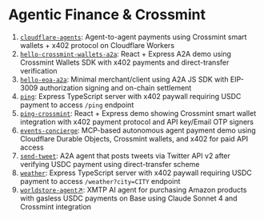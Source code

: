 # Agentic Finance & Crossmint

1. [`cloudflare-agents`](./cloudflare-agents/): Agent-to-agent payments using Crossmint smart wallets + x402 protocol on Cloudflare Workers
2. [`hello-crossmint-wallets-a2a`](./hello-crossmint-wallets-a2a/): React + Express A2A demo using Crossmint Wallets SDK with x402 payments and direct-transfer verification
3. [`hello-eoa-a2a`](./hello-eoa-a2a/): Minimal merchant/client using A2A JS SDK with EIP-3009 authorization signing and on-chain settlement
4. [`ping`](./ping/): Express TypeScript server with x402 paywall requiring USDC payment to access `/ping` endpoint
5. [`ping-crossmint`](./ping-crossmint/): React + Express demo showing Crossmint smart wallet integration with x402 payment protocol and API key/Email OTP signers
6. [`events-concierge`](./events-concierge/): MCP-based autonomous agent payment demo using Cloudflare Durable Objects, Crossmint wallets, and x402 for paid API access
7. [`send-tweet`](./send-tweet/): A2A agent that posts tweets via Twitter API v2 after verifying USDC payment using direct-transfer scheme
8. [`weather`](./weather/): Express TypeScript server with x402 paywall requiring USDC payment to access `/weather?city=CITY` endpoint
9. [`worldstore-agent`↗️](https://github.com/crossmint/worldstore-agent): XMTP AI agent for purchasing Amazon products with gasless USDC payments on Base using Claude Sonnet 4 and Crossmint integration
